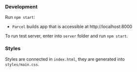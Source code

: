### Development
Run `npm start`:
- `Parcel` builds app that is accessible at http://localhost:8000

To run test server, enter into `server` folder and run `npm start`.

### Styles
Styles are connected in `index.html`, they are generated into `styles/main.css`.
